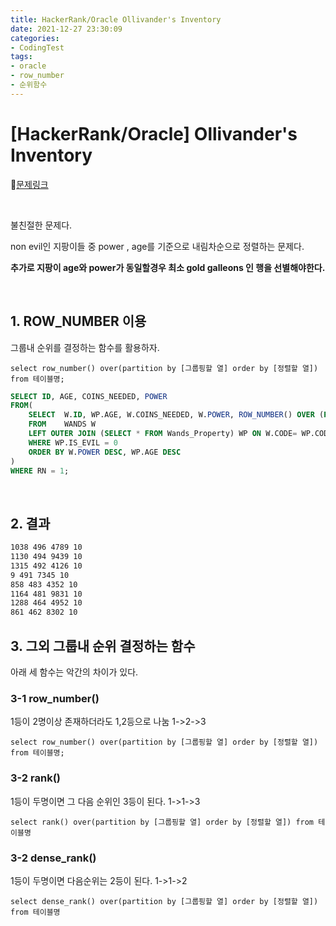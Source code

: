 ```yaml
---
title: HackerRank/Oracle Ollivander's Inventory
date: 2021-12-27 23:30:09
categories:
- CodingTest
tags:
- oracle
- row_number
- 순위함수
---
```


# [HackerRank/Oracle] Ollivander's Inventory

📌[문제링크](https://www.hackerrank.com/challenges/harry-potter-and-wands/problem) 

<BR>

불친절한 문제다. 

non  evil인 지팡이들 중 power , age를 기준으로 내림차순으로 정렬하는 문제다. 

**추가로 지팡이 age와 power가 동일할경우 최소 gold galleons 인 행을 선별해야한다.** 

<BR>

## 1. ROW_NUMBER 이용

그룹내 순위를 결정하는 함수를 활용하자. 

`select row_number() over(partition by [그룹핑할 열] order by [정렬할 열]) from 테이블명;`

```sql
SELECT ID, AGE, COINS_NEEDED, POWER
FROM(
    SELECT  W.ID, WP.AGE, W.COINS_NEEDED, W.POWER, ROW_NUMBER() OVER (PARTITION BY W.POWER, WP.AGE ORDER BY W.COINS_NEEDED) RN
    FROM    WANDS W
    LEFT OUTER JOIN (SELECT * FROM Wands_Property) WP ON W.CODE= WP.CODE
    WHERE WP.IS_EVIL = 0 
    ORDER BY W.POWER DESC, WP.AGE DESC
)
WHERE RN = 1;
```

<BR>

## 2. 결과

```txt
1038 496 4789 10
1130 494 9439 10
1315 492 4126 10
9 491 7345 10
858 483 4352 10
1164 481 9831 10
1288 464 4952 10
861 462 8302 10
```



## 3. 그외 그룹내 순위 결정하는 함수

아래 세 함수는 악간의 차이가 있다.

### 3-1 row_number()

1등이 2명이상 존재하더라도 1,2등으로 나눔 1->2->3

`select row_number() over(partition by [그룹핑할 열] order by [정렬할 열]) from 테이블명;`

### 3-2 rank()

1등이 두명이면 그 다음 순위인 3등이 된다. 1->1->3

`select rank() over(partition by [그룹핑할 열] order by [정렬할 열]) from 테이블명`

### 3-2 dense_rank()

1등이 두명이면 다음순위는 2등이 된다. 1->1->2

`select dense_rank() over(partition by [그룹핑할 열] order by [정렬할 열]) from 테이블명`
